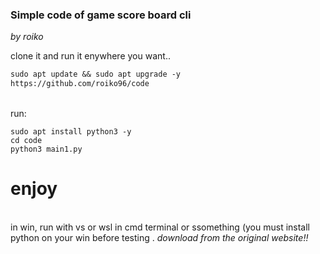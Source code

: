 ### Simple code of game score board cli

*by roiko* 

clone it and run it enywhere you want.. 

```markdown
sudo apt update && sudo apt upgrade -y
https://github.com/roiko96/code
```
<br> run: </br>
```
sudo apt install python3 -y 
cd code
python3 main1.py
```
# enjoy
<br> in win, run with vs or wsl in cmd terminal or ssomething (you must install python on your win before testing . *download from the original website!!* </br>
